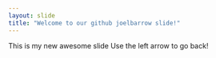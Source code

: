 ```yaml
---
layout: slide
title: "Welcome to our github joelbarrow slide!"
---
```

This is my new awesome slide
Use the left arrow to go back!
